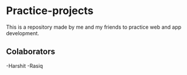 # Practice-projects

This is a repository made by me and my friends to practice web and app development.

## Colaborators

-Harshit
-Rasiq
